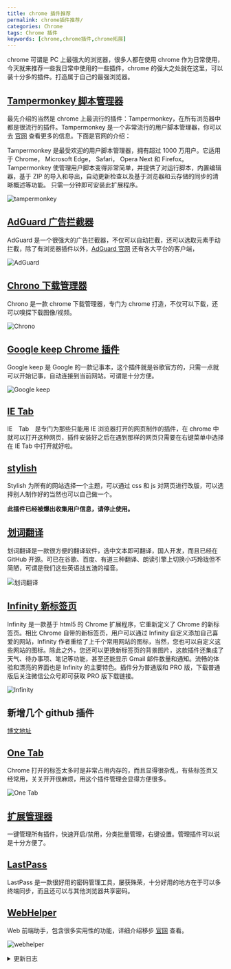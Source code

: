 ```yaml
---
title: chrome 插件推荐
permalink: chrome插件推荐/
categories: Chrome
tags: Chrome 插件
keywords: [chrome,chrome插件,chrome拓展]
---
```


chrome 可谓是 PC 上最强大的浏览器，很多人都在使用 chrome 作为日常使用，今天就来推荐一些我日常中使用的一些插件，chrome 的强大之处就在这里，可以装十分多的插件。打造属于自己的最强浏览器。

<!-- more -->

## [Tampermonkey 脚本管理器](https://chrome.google.com/webstore/detail/tampermonkey/dhdgffkkebhmkfjojejmpbldmpobfkfo?utm_source=chrome-ntp-icon)

最先介绍的当然是 chrome 上最流行的插件：Tampermonkey，在所有浏览器中都是很流行的插件。Tampermonkey 是一个非常流行的用户脚本管理器，你可以去 [官网](http://tampermonkey.net/) 查看更多的信息。下面是官网的介绍：

Tampermonkey 是最受欢迎的用户脚本管理器，拥有超过 1000 万用户。它适用于 Chrome， Microsoft Edge， Safari， Opera Next 和 Firefox。
Tampermonkey 使管理用户脚本变得非常简单，并提供了对运行脚本，内置编辑器，基于 ZIP 的导入和导出，自动更新检查以及基于浏览器和云存储的同步的清晰概述等功能。
只需一分钟即可安装此扩展程序。

![tampermonkey](https://image-1253491707.file.myqcloud.com/tampermonkey-min.png/webp)

## [AdGuard 广告拦截器](https://chrome.google.com/webstore/detail/adguard-adblocker/bgnkhhnnamicmpeenaelnjfhikgbkllg)

AdGuard 是一个很强大的广告拦截器，不仅可以自动拦截，还可以选取元素手动拦截，除了有浏览器插件以外，[AdGuard 官网](https://adguard.com/zh_cn/welcome.html) 还有各大平台的客户端，

![AdGuard](https://image-1253491707.file.myqcloud.com/AdGuard-min.png/webp)

## [Chrono 下载管理器](https://chrome.google.com/webstore/detail/chrono-download-manager/mciiogijehkdemklbdcbfkefimifhecn)

Chrono 是一款 chrome 下载管理器，专门为 chrome 打造，不仅可以下载，还可以嗅探下载图像/视频。

![Chrono](https://image-1253491707.file.myqcloud.com/Chono-min.png/webp)

## [Google keep Chrome 插件](https://chrome.google.com/webstore/detail/google-keep-chrome-extens/lpcaedmchfhocbbapmcbpinfpgnhiddi)

Google keep 是 Google 的一款记事本，这个插件就是谷歌官方的，只需一点就可以开始记事，自动连接到当前网站。可谓是十分方便。

![Google keep](https://image-1253491707.file.myqcloud.com/Google_keep-min.png/webp)

## [IE Tab](https://chrome.google.com/webstore/detail/ie-tab/hehijbfgiekmjfkfjpbkbammjbdenadd)

IE　Tab　是专门为那些只能用 IE 浏览器打开的网页制作的插件，在 chrome 中就可以打开这种网页，插件安装好之后在遇到那样的网页只需要在右键菜单中选择在 IE Tab 中打开就好啦。

## [stylish](https://chrome.google.com/webstore/detail/stylish-custom-themes-for/fjnbnpbmkenffdnngjfgmeleoegfcffe)

Stylish 为所有的网站选择一个主题，可以通过 css 和 js 对网页进行改版，可以选择别人制作好的当然也可以自己做一个。

**此插件已经被爆出收集用户信息，请停止使用。**

## [划词翻译](https://chrome.google.com/webstore/detail/%E5%88%92%E8%AF%8D%E7%BF%BB%E8%AF%91/ikhdkkncnoglghljlkmcimlnlhkeamad)

划词翻译是一款很方便的翻译软件，选中文本即可翻译，国人开发，而且已经在 GitHub 开源。可已在谷歌、百度、有道三种翻译、朗读引擎上切换小巧玲珑但不简陋，可谓是我们这些英语战五渣的福音。

![划词翻译](https://image-1253491707.file.myqcloud.com/%E5%88%92%E8%AF%8D%E7%BF%BB%E8%AF%91.gif/webp)

## [Infinity 新标签页](https://chrome.google.com/webstore/detail/infinity-new-tab/dbfmnekepjoapopniengjbcpnbljalfg?utm_source=InfinityNewtab)

Infinity 是一款基于 html5 的 Chrome 扩展程序，它重新定义了 Chrome 的新标签页。相比 Chrome 自带的新标签页，用户可以通过 Infinity 自定义添加自己喜爱的网站，Infinity 作者重绘了上千个常用网站的图标，当然，您也可以自定义这些网站的图标。除此之外，您还可以更换新标签页的背景图片，这款插件还集成了天气、待办事项、笔记等功能，甚至还能显示 Gmail 邮件数量和通知。流畅的体验和漂亮的界面也是 Infinity 的主要特色。插件分为普通版和 PRO 版，下载普通版后关注微信公众号即可获取 PRO 版下载链接。

![Infinity](https://image-1253491707.file.myqcloud.com/infinity.png/webp)

## 新增几个 github 插件

[博文地址](https://moonbegonia.xyz/github插件推荐/)

## [One Tab](https://chrome.google.com/webstore/detail/onetab/chphlpgkkbolifaimnlloiipkdnihall?utm_source=chrome-ntp-icon)

Chrome 打开的标签太多时是非常占用内存的，而且显得很杂乱，有些标签页又经常用，关关开开很麻烦，用这个插件管理会显得方便很多。

![One Tab](https://image-1253491707.file.myqcloud.com/imgs/20181117150601.png/webp)

## [扩展管理器](https://chrome.google.com/webstore/detail/extension-manager/gjldcdngmdknpinoemndlidpcabkggco?utm_source=chrome-ntp-icon)

一键管理所有插件，快速开启/禁用，分类批量管理，右键设置。管理插件可以说是十分方便了。

## [LastPass](https://chrome.google.com/webstore/detail/lastpass-free-password-ma/hdokiejnpimakedhajhdlcegeplioahd)

LastPass 是一款很好用的密码管理工具，屡获殊荣，十分好用的地方在于可以多终端同步，而且还可以与其他浏览器共享密码。

## [WebHelper](https://chrome.google.com/webstore/detail/web%E5%89%8D%E7%AB%AF%E5%8A%A9%E6%89%8Bfehelper/pkgccpejnmalmdinmhkkfafefagiiiad)

Web 前端助手，包含很多实用性的功能，详细介绍移步 [官网](https://www.baidufe.com/fehelper) 查看。

![webhelper](https://image-1253491707.file.myqcloud.com/imgs/20181117154024.png/webp)

<details><summary>更新日志</summary>
2018-11-17：添加 one tab、扩展管理器、LastPass、WebHelper 插件

2018-10-29：添加几个 github 插件

2018-08-03：提示 stylish 插件收集用户信息
</details>
